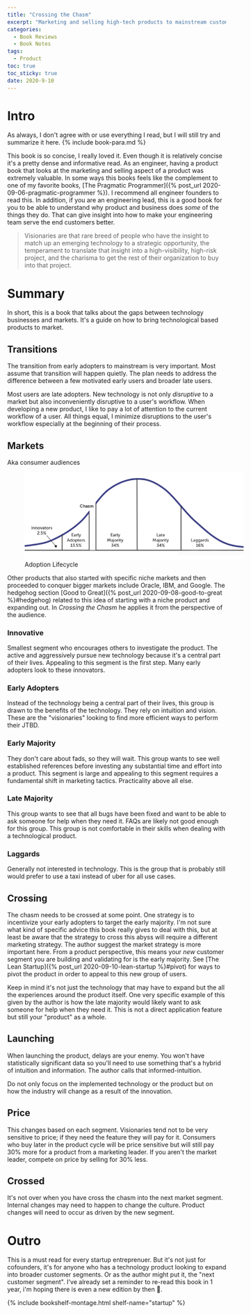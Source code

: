 ```yaml
---
title: "Crossing the Chasm" 
excerpt: "Marketing and selling high-tech products to mainstream customers."
categories:
  - Book Reviews
  - Book Notes
tags:
  - Product
toc: true
toc_sticky: true
date: 2020-9-10
---
```

# Intro
As always, I don't agree with or use everything I read, but I will still try and
summarize it here. {% include book-para.md %}

This book is so concise, I really loved it. Even though it is relatively concise
it's a pretty dense and informative read. As an engineer, having a product book
that looks at the marketing and selling aspect of a product was extremely
valuable. In some ways this books feels like the complement to one of my
favorite books, [The Pragmatic Programmer]({% post_url
2020-09-06-pragmatic-programmer %}). I recommend all engineer founders to read
this. In addition, if you are an engineering lead, this is a good book for you
to be able to understand why product and business does *some* of the things they
do. That can give insight into how to make your engineering team serve the end
customers better.

> Visionaries are that rare breed of people who have the insight to match up an emerging technology to a strategic opportunity, the temperament to translate that insight into a high-visibility, high-risk project, and the charisma to get the rest of their organization to buy into that project.

# Summary
In short, this is a book that talks about the gaps between technology businesses
and markets. It's a guide on how to bring technological based products to market.

## Transitions
The transition from early adopters to mainstream is very important. Most assume
that transition will happen quietly. The plan needs to address the difference
between a few motivated early users and broader late users.

Most users are late adopters. New technology is not only *disruptive* to a
market but also inconveniently disruptive to a user's workflow. When developing
a new product, I like to pay a lot of attention to the current workflow of a
user. All things equal, I minimize disruptions to the user's workflow especially
at the beginning of their process.

## Markets
Aka consumer audiences
<figure style='width: 100%' class='align-center'>
  <a href='/assets/posts/unsorted/chasm-markets.jpeg'><img src='/assets/posts/unsorted/chasm-markets.jpeg'></a>
  <figcaption>Adoption Lifecycle</figcaption>
</figure>

Other products that also started with specific niche markets and then proceeded
to conquer bigger markets include Oracle, IBM, and Google. The hedgehog section
[Good to Great]({% post_url 2020-09-08-good-to-great %}#hedgehog) related to
this idea of starting with a niche product and expanding out. In *Crossing the
Chasm* he applies it from the perspective of the audience.


### Innovative
Smallest segment who encourages others to investigate the product. The active
and aggressively pursue new technology because it's a central part of their
lives. Appealing to this segment is the first step. Many early adopters look to
these innovators.

### Early Adopters
Instead of the technology being a central part of their lives, this group is
drawn to the benefits of the technology. They rely on intuition and vision.
These are the "visionaries" looking to find more efficient ways to perform their
JTBD.

### Early Majority
They don't care about fads, so they will wait. This group wants to see well
established references before investing any substantial time and effort into a
product. This segment is large and appealing to this segment requires a
fundamental shift in marketing tactics. Practicality above all else.

### Late Majority
This group wants to see that all bugs have been fixed and want to be able to ask
someone for help when they need it. FAQs are likely not good enough for this
group. This group is not comfortable in their skills when dealing with a
technological product.

### Laggards
Generally not interested in technology. This is the group that is probably still
would prefer to use a taxi instead of uber for all use cases.

## Crossing
The chasm needs to be crossed at some point. One strategy is to incentivize your
early adopters to target the early majority. I'm not sure what kind of specific
advice this book really gives to deal with this, but at least be aware that the
strategy to cross this abyss will require a different marketing strategy. The
author suggest the market strategy is more important here. From a product
perspective, this means your *new* customer segment you are building and
validating for is the early majority. See [The Lean Startup]({% post_url
2020-09-10-lean-startup %}#pivot) for ways to pivot the product in order to
appeal to this new group of users.

Keep in mind it's not just the technology that may have to expand but the all
the experiences around the product itself. One very specific example of this
given by the author is how the late majority would likely want to ask someone
for help when they need it. This is not a direct application feature but still your
"product" as a whole.

## Launching
When launching the product, delays are your enemy. You won't have statistically
significant data so you'll need to use something that's a hybrid of intuition
and information. The author calls that informed-intuition.

Do not only focus on the implemented technology or the product but on how the
industry will change as a result of the innovation.

## Price
This changes based on each segment. Visionaries tend not to be very sensitive to
price; if they need the feature they will pay for it. Consumers who buy later in
the product cycle will be price sensitive but will still pay 30% more for a
product from a marketing leader. If you aren't the market leader, compete on
price by selling for 30% less.

## Crossed
It's not over when you have cross the chasm into the next market segment.
Internal changes may need to happen to change the culture. Product changes will
need to occur as driven by the new segment. 

# Outro
This is a must read for every startup entreprenuer. But it's not just for
cofounders, it's for anyone who has a technology product looking to expand into broader
customer segments. Or as the author might put it, the "next customer segment".
I've already set a reminder to re-read this book in 1 year, i'm hoping there is
even a new edition by then 🤞.

{% include bookshelf-montage.html shelf-name="startup" %}